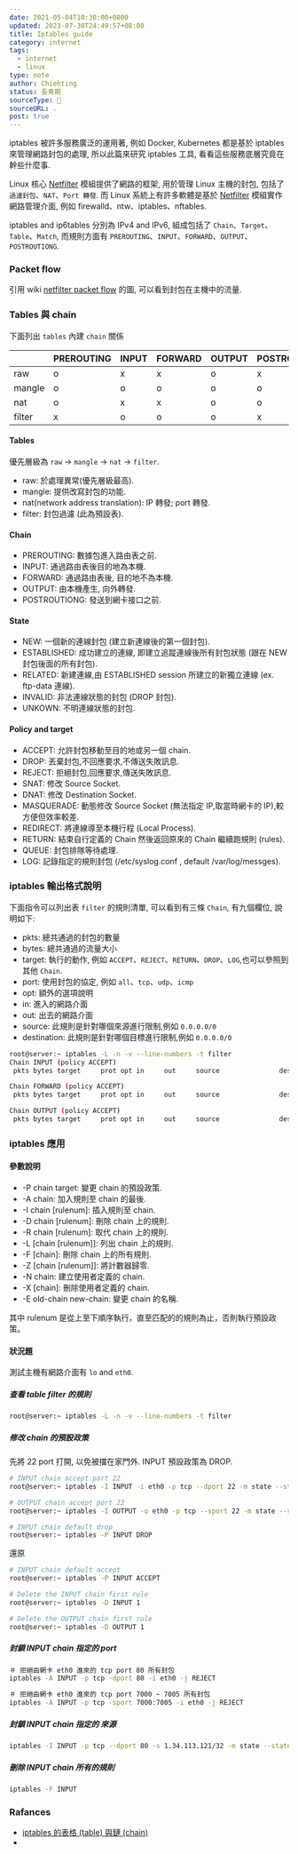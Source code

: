 ```yaml
---
date: 2021-05-04T10:30:00+0800
updated: 2023-07-30T24:49:57+08:00
title: Iptables guide
category: internet
tags:
  - internet
  - linux
type: note
author: Chiehting
status: 長青期
sourceType: 📜️
sourceURL: .
post: true
---
```


iptables 被許多服務廣泛的運用著, 例如 Docker, Kubernetes 都是基於 iptables 來管理網路封包的處理, 所以此篇來研究 iptables 工具, 看看這些服務底層究竟在幹些什麼事.

<!--more-->

Linux 核心 [Netfilter] 模組提供了網路的框架, 用於管理 Linux 主機的封包, 包括了`過濾封包`、`NAT`、`Port 轉發`. 而 Linux 系統上有許多軟體是基於 [Netfilter] 模組實作網路管理介面, 例如 firewalld、ntw、iptables、nftables.

iptables and ip6tables 分別為 IPv4 and IPv6, 組成包括了 `Chain`、`Target`、`Table`、`Match`, 而規則方面有 `PREROUTING`、`INPUT`、`FORWARD`、`OUTPUT`、`POSTROUTIONG`.

### Packet flow

引用 wiki [netfilter packet flow](https://upload.wikimedia.org/wikipedia/commons/3/37/Netfilter-packet-flow.svg
) 的圖, 可以看到封包在主機中的流量.

### Tables 與 chain

下面列出 `tables` 內建 `chain` 關係

||PREROUTING|INPUT|FORWARD|OUTPUT|POSTROUTIONG|
|---|---|---|---|---|---|
|raw|o|x|x|o|x|
|mangle|o|o|o|o|o|
|nat|o|x|x|o|o|
|filter|x|o|o|o|x|

#### Tables

優先層級為 `raw` -> `mangle` -> `nat` -> `filter`.

* raw: 於處理異常(優先層級最高).
* mangle: 提供改寫封包的功能.
* nat(network address translation): IP 轉發; port 轉發.
* filter: 封包過濾 (此為預設表).

#### Chain

* PREROUTING: 數據包進入路由表之前.
* INPUT: 通過路由表後目的地為本機.
* FORWARD: 通過路由表後, 目的地不為本機.
* OUTPUT: 由本機產生, 向外轉發.
* POSTROUTIONG: 發送到網卡接口之前.

#### State

* NEW: 一個新的連線封包 (建立新連線後的第一個封包).
* ESTABLISHED: 成功建立的連線, 即建立追蹤連線後所有封包狀態 (跟在 NEW 封包後面的所有封包).
* RELATED: 新建連線,由 ESTABLISHED session 所建立的新獨立連線 (ex. ftp-data 連線).
* INVALID: 非法連線狀態的封包 (DROP 封包).
* UNKOWN: 不明連線狀態的封包.

#### Policy and target

* ACCEPT: 允許封包移動至目的地或另一個 chain.
* DROP: 丟棄封包,不回應要求,不傳送失敗訊息.
* REJECT: 拒絕封包,回應要求,傳送失敗訊息.
* SNAT: 修改 Source Socket.
* DNAT: 修改 Destination Socket.
* MASQUERADE: 動態修改 Source Socket (無法指定 IP,取當時網卡的 IP),較方便但效率較差.
* REDIRECT: 將連線導至本機行程 (Local Process).
* RETURN: 結束自行定義的 Chain 然後返回原來的 Chain 繼續跑規則 (rules).
* QUEUE: 封包排隊等待處理.
* LOG: 記錄指定的規則封包 (/etc/syslog.conf , default /var/log/messges).

### iptables 輸出格式說明

下面指令可以列出表 `filter` 的規則清單, 可以看到有三條 `Chain`, 有九個欄位, 說明如下:

* pkts: 總共通過的封包的數量
* bytes: 總共通過的流量大小
* target: 執行的動作, 例如 `ACCEPT`、`REJECT`、`RETURN`、`DROP`、`LOG`,也可以參照到其他 `Chain`.
* port: 使用封包的協定, 例如 `all`、`tcp`、`udp`、`icmp`
* opt: 額外的選項說明
* in: 進入的網路介面
* out: 出去的網路介面
* source: 此規則是針對哪個來源進行限制,例如 `0.0.0.0/0`
* destination: 此規則是針對哪個目標進行限制,例如 `0.0.0.0/0`

```bash
root@server:~ iptables -L -n -v --line-numbers -t filter
Chain INPUT (policy ACCEPT)
 pkts bytes target     prot opt in     out     source               destination

Chain FORWARD (policy ACCEPT)
 pkts bytes target     prot opt in     out     source               destination

Chain OUTPUT (policy ACCEPT)
 pkts bytes target     prot opt in     out     source               destination
```

### iptables 應用

#### 參數說明

* -P chain target: 變更 chain 的預設政策.
* -A chain: 加入規則至 chain 的最後.
* -I chain [rulenum]: 插入規則至 chain.
* -D chain [rulenum]: 刪除 chain 上的規則.
* -R chain [rulenum]: 取代 chain 上的規則.
* -L [chain [rulenum]]: 列出 chain 上的規則.
* -F [chain]: 刪除 chain 上的所有規則.
* -Z [chain [rulenum]]: 將計數器歸零.
* -N chain: 建立使用者定義的 chain.
* -X [chain]: 刪除使用者定義的 chain.
* -E old-chain new-chain: 變更 chain 的名稱.

其中 rulenum 是從上至下順序執行，直至匹配的的規則為止，否則執行預設政策。

#### 狀況題

測試主機有網路介面有 `lo` and `eth0`.

##### 查看 table filter 的規則

```bash
root@server:~ iptables -L -n -v --line-numbers -t filter
```

##### 修改 chain 的預設政策

先將 22 port 打開, 以免被擋在家門外. INPUT 預設政策為 DROP.

```bash
# INPUT chain accept port 22
root@server:~ iptables -I INPUT -i eth0 -p tcp --dport 22 -m state --state NEW,ESTABLISHED -j ACCEPT

# OUTPUT chain accept port 22
root@server:~ iptables -I OUTPUT -o eth0 -p tcp --sport 22 -m state --state ESTABLISHED -j ACCEPT

# INPUT chain default drop
root@server:~ iptables -P INPUT DROP
```

還原

```bash
# INPUT chain default accept
root@server:~ iptables -P INPUT ACCEPT

# Delete the INPUT chain first rule
root@server:~ iptables -D INPUT 1

# Delete the OUTPUT chain first rule
root@server:~ iptables -D OUTPUT 1
```

##### 封鎖 INPUT chain 指定的 port

```bash
＃ 拒絕由網卡 eth0 進來的 tcp port 80 所有封包
iptables -A INPUT -p tcp -dport 80 -i eth0 -j REJECT

＃ 拒絕由網卡 eth0 進來的 tcp port 7000 ~ 7005 所有封包
iptables -A INPUT -p tcp -sport 7000:7005 -i eth0 -j REJECT
```

##### 封鎖 INPUT chain 指定的 來源

```bash
iptables -I INPUT -p tcp --dport 80 -s 1.34.113.121/32 -m state --state ESTABLISHED -j REJECT
```

##### 刪除 INPUT chain 所有的規則

```bash
iptables -F INPUT
```

### Rafances

- [iptables 的表格 (table) 與鏈 (chain)](http://linux.vbird.org/linux_server/0250simple_firewall.php#netfilter_chain)
- [Netfilter]: https://www.netfilter.org/
